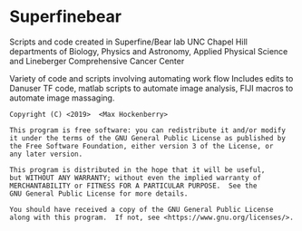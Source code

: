 # Superfinebear
Scripts and code created in Superfine/Bear lab
UNC Chapel Hill departments of Biology, Physics and Astronomy, Applied Physical Science and Lineberger Comprehensive Cancer Center

Variety of code and scripts involving automating work flow
Includes edits to Danuser TF code, matlab scripts to automate image analysis, FIJI macros to automate image massaging. 

    Copyright (C) <2019>  <Max Hockenberry>

    This program is free software: you can redistribute it and/or modify
    it under the terms of the GNU General Public License as published by
    the Free Software Foundation, either version 3 of the License, or
    any later version.

    This program is distributed in the hope that it will be useful,
    but WITHOUT ANY WARRANTY; without even the implied warranty of
    MERCHANTABILITY or FITNESS FOR A PARTICULAR PURPOSE.  See the
    GNU General Public License for more details.

    You should have received a copy of the GNU General Public License
    along with this program.  If not, see <https://www.gnu.org/licenses/>.
